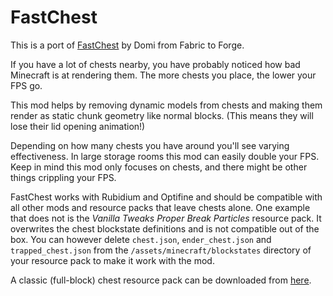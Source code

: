 # FastChest

This is a port of [FastChest](https://github.com/FakeDomi/FastChest) by Domi from Fabric to Forge.

If you have a lot of chests nearby, you have probably noticed how bad Minecraft is at rendering them. The more chests you place, the lower your FPS go.

This mod helps by removing dynamic models from chests and making them render as static chunk geometry like normal blocks. (This means they will lose their lid opening animation!)

Depending on how many chests you have around you'll see varying effectiveness. In large storage rooms this mod can easily double your FPS. Keep in mind this mod only focuses on chests, and there might be other things crippling your FPS.

FastChest works with Rubidium and Optifine and should be compatible with all other mods and resource packs that leave chests alone. One example that does not is the *Vanilla Tweaks Proper Break Particles* resource pack. It overwrites the chest blockstate definitions and is not compatible out of the box. You can however delete `chest.json`, `ender_chest.json` and `trapped_chest.json` from the `/assets/minecraft/blockstates` directory of your resource pack to make it work with the mod.

A classic (full-block) chest resource pack can be downloaded from [here](https://up.domi.re/pa1f7rxa).
